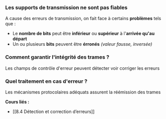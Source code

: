 ### Les supports de transmission ne sont pas fiables

A cause des erreurs de transmission, on fait face à certains **problèmes** tels que :
- Le **nombre de bits** peut être **inférieur** ou **supérieur** à l'**arrivée qu'au départ**
- Un ou plusieurs **bits** peuvent être **érronés** *(valeur fausse, inversée)*

### Comment garantir l'intégrité des trames ?

Les champs de contrôle d'erreur peuvent détecter voir corriger les erreurs

### Quel traitement en cas d'erreur ?

Les mécanismes protocolaires adéquats assurent la réémission des trames

**Cours liés :**
- [[8.4 Détection et correction d’erreurs]]
